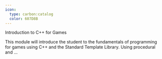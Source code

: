```yaml
---
icon:
  type: carbon:catalog
  color: 607D8B
---
```

Introduction to C++ for Games

This module will introduce the student to the fundamentals of programming for games using C++ and the Standard Template Library. Using procedural and  ... 

